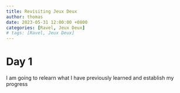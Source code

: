 ```yaml
---
title: Revisiting Jeux Deux
author: thomas
date: 2023-05-31 12:00:00 +0800
categories: [Ravel, Jeux Deux]
# tags: [Ravel, Jeux Deux]
---
```


# Day 1
I am going to relearn what I have previously learned and establish my progress